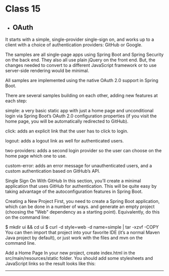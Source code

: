 # Class 15

* ## OAuth <br/>
It starts with a simple, single-provider single-sign on, and works up to a client with a choice of authentication providers: GitHub or Google.

The samples are all single-page apps using Spring Boot and Spring Security on the back end. They also all use plain jQuery on the front end. But, the changes needed to convert to a different JavaScript framework or to use server-side rendering would be minimal.

All samples are implemented using the native OAuth 2.0 support in Spring Boot.

There are several samples building on each other, adding new features at each step:

simple: a very basic static app with just a home page and unconditional login via Spring Boot’s OAuth 2.0 configuration properties (if you visit the home page, you will be automatically redirected to GitHub).

click: adds an explicit link that the user has to click to login.

logout: adds a logout link as well for authenticated users.

two-providers: adds a second login provider so the user can choose on the home page which one to use.

custom-error: adds an error message for unauthenticated users, and a custom authentication based on GitHub’s API.

Single Sign On With GitHub
In this section, you’ll create a minimal application that uses GitHub for authentication. This will be quite easy by taking advantage of the autoconfiguration features in Spring Boot.

Creating a New Project
First, you need to create a Spring Boot application, which can be done in a number of ways. and generate an empty project (choosing the "Web" dependency as a starting point). Equivalently, do this on the command line:

$ mkdir ui && cd ui
$ curl -d style=web -d name=simple | tar -xzvf -COPY
You can then import that project into your favorite IDE (it’s a normal Maven Java project by default), or just work with the files and mvn on the command line.

Add a Home Page
In your new project, create index.html in the src/main/resources/static folder. You should add some stylesheets and JavaScript links so the result looks like this:

---
